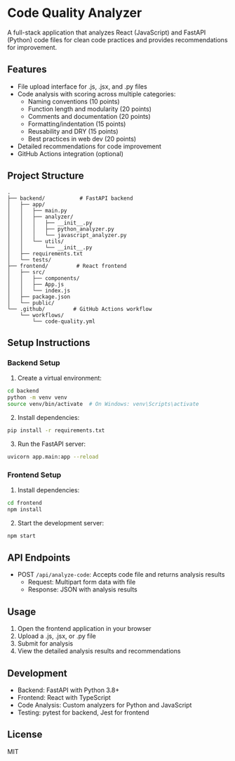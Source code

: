 # Code Quality Analyzer

A full-stack application that analyzes React (JavaScript) and FastAPI (Python) code files for clean code practices and provides recommendations for improvement.

## Features

- File upload interface for .js, .jsx, and .py files
- Code analysis with scoring across multiple categories:
  - Naming conventions (10 points)
  - Function length and modularity (20 points)
  - Comments and documentation (20 points)
  - Formatting/indentation (15 points)
  - Reusability and DRY (15 points)
  - Best practices in web dev (20 points)
- Detailed recommendations for code improvement
- GitHub Actions integration (optional)

## Project Structure

```
.
├── backend/           # FastAPI backend
│   ├── app/
│   │   ├── main.py
│   │   ├── analyzer/
│   │   │   ├── __init__.py
│   │   │   ├── python_analyzer.py
│   │   │   └── javascript_analyzer.py
│   │   └── utils/
│   │       └── __init__.py
│   ├── requirements.txt
│   └── tests/
├── frontend/         # React frontend
│   ├── src/
│   │   ├── components/
│   │   ├── App.js
│   │   └── index.js
│   ├── package.json
│   └── public/
└── .github/         # GitHub Actions workflow
    └── workflows/
        └── code-quality.yml
```

## Setup Instructions

### Backend Setup

1. Create a virtual environment:
```bash
cd backend
python -m venv venv
source venv/bin/activate  # On Windows: venv\Scripts\activate
```

2. Install dependencies:
```bash
pip install -r requirements.txt
```

3. Run the FastAPI server:
```bash
uvicorn app.main:app --reload
```

### Frontend Setup

1. Install dependencies:
```bash
cd frontend
npm install
```

2. Start the development server:
```bash
npm start
```

## API Endpoints

- POST `/api/analyze-code`: Accepts code file and returns analysis results
  - Request: Multipart form data with file
  - Response: JSON with analysis results

## Usage

1. Open the frontend application in your browser
2. Upload a .js, .jsx, or .py file
3. Submit for analysis
4. View the detailed analysis results and recommendations

## Development

- Backend: FastAPI with Python 3.8+
- Frontend: React with TypeScript
- Code Analysis: Custom analyzers for Python and JavaScript
- Testing: pytest for backend, Jest for frontend

## License

MIT 